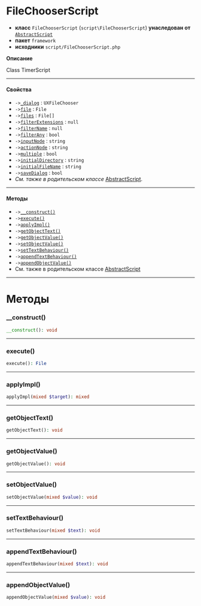 # FileChooserScript

- **класс** `FileChooserScript` (`script\FileChooserScript`) **унаследован от** [`AbstractScript`](https://github.com/jphp-compiler/develnext/blob/master/dn-app-framework/api-docs/classes/php/gui/framework/AbstractScript.ru.md)
- **пакет** `framework`
- **исходники** `script/FileChooserScript.php`

**Описание**

Class TimerScript

---

#### Свойства

- `->`[`_dialog`](#prop-_dialog) : `UXFileChooser`
- `->`[`file`](#prop-file) : `File`
- `->`[`files`](#prop-files) : `File[]`
- `->`[`filterExtensions`](#prop-filterextensions) : `null`
- `->`[`filterName`](#prop-filtername) : `null`
- `->`[`filterAny`](#prop-filterany) : `bool`
- `->`[`inputNode`](#prop-inputnode) : `string`
- `->`[`actionNode`](#prop-actionnode) : `string`
- `->`[`multiple`](#prop-multiple) : `bool`
- `->`[`initialDirectory`](#prop-initialdirectory) : `string`
- `->`[`initialFileName`](#prop-initialfilename) : `string`
- `->`[`saveDialog`](#prop-savedialog) : `bool`
- *См. также в родительском классе* [AbstractScript](https://github.com/jphp-compiler/develnext/blob/master/dn-app-framework/api-docs/classes/php/gui/framework/AbstractScript.ru.md).

---

#### Методы

- `->`[`__construct()`](#method-__construct)
- `->`[`execute()`](#method-execute)
- `->`[`applyImpl()`](#method-applyimpl)
- `->`[`getObjectText()`](#method-getobjecttext)
- `->`[`getObjectValue()`](#method-getobjectvalue)
- `->`[`setObjectValue()`](#method-setobjectvalue)
- `->`[`setTextBehaviour()`](#method-settextbehaviour)
- `->`[`appendTextBehaviour()`](#method-appendtextbehaviour)
- `->`[`appendObjectValue()`](#method-appendobjectvalue)
- См. также в родительском классе [AbstractScript](https://github.com/jphp-compiler/develnext/blob/master/dn-app-framework/api-docs/classes/php/gui/framework/AbstractScript.ru.md)

---
# Методы

<a name="method-__construct"></a>

### __construct()
```php
__construct(): void
```

---

<a name="method-execute"></a>

### execute()
```php
execute(): File
```

---

<a name="method-applyimpl"></a>

### applyImpl()
```php
applyImpl(mixed $target): mixed
```

---

<a name="method-getobjecttext"></a>

### getObjectText()
```php
getObjectText(): void
```

---

<a name="method-getobjectvalue"></a>

### getObjectValue()
```php
getObjectValue(): void
```

---

<a name="method-setobjectvalue"></a>

### setObjectValue()
```php
setObjectValue(mixed $value): void
```

---

<a name="method-settextbehaviour"></a>

### setTextBehaviour()
```php
setTextBehaviour(mixed $text): void
```

---

<a name="method-appendtextbehaviour"></a>

### appendTextBehaviour()
```php
appendTextBehaviour(mixed $text): void
```

---

<a name="method-appendobjectvalue"></a>

### appendObjectValue()
```php
appendObjectValue(mixed $value): void
```